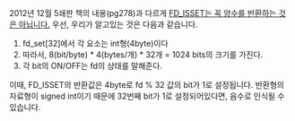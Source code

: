 2012년 12월 5쇄판
책의 내용(pg278)과 다르게  <u>FD_ISSET는 꼭 양수를 반환하는 것은 아닙니다.</u>
우선, 우리가 알고있는 것은 다음과 같습니다.
1. fd_set[32]에서 각 요소는 int형(4byte)이다
2. 따라서, 8(bit/byte) * 4(bytes/개) * 32개 = 1024 bits의 크기를 가진다.
3. 각 bit의 ON/OFF는 fd의 상태를 말해준다.

이때, FD_ISSET의 반환값은 4byte로 fd % 32 값의 bit가 1로 설정됩니다.
반환형의 자료형이 signed int이기 때문에 32번째 bit가 1로 설정되어있다면, 음수로 인식될 수 있습니다.
